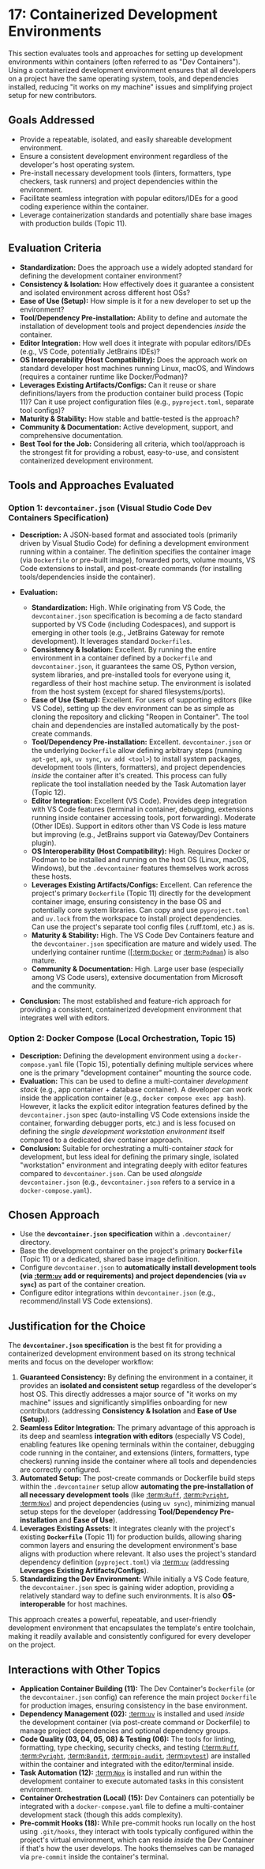 # 17: Containerized Development Environments

This section evaluates tools and approaches for setting up development environments within containers (often referred to as "Dev Containers"). Using a containerized development environment ensures that all developers on a project have the same operating system, tools, and dependencies installed, reducing "it works on my machine" issues and simplifying project setup for new contributors.

## Goals Addressed

*   Provide a repeatable, isolated, and easily shareable development environment.
*   Ensure a consistent development environment regardless of the developer's host operating system.
*   Pre-install necessary development tools (linters, formatters, type checkers, task runners) and project dependencies within the environment.
*   Facilitate seamless integration with popular editors/IDEs for a good coding experience within the container.
*   Leverage containerization standards and potentially share base images with production builds (Topic 11).

## Evaluation Criteria

*   **Standardization:** Does the approach use a widely adopted standard for defining the development container environment?
*   **Consistency & Isolation:** How effectively does it guarantee a consistent and isolated environment across different host OSs?
*   **Ease of Use (Setup):** How simple is it for a new developer to set up the environment?
*   **Tool/Dependency Pre-installation:** Ability to define and automate the installation of development tools and project dependencies *inside* the container.
*   **Editor Integration:** How well does it integrate with popular editors/IDEs (e.g., VS Code, potentially JetBrains IDEs)?
*   **OS Interoperability (Host Compatibility):** Does the approach work on standard developer host machines running Linux, macOS, and Windows (requires a container runtime like Docker/Podman)?
*   **Leverages Existing Artifacts/Configs:** Can it reuse or share definitions/layers from the production container build process (Topic 11)? Can it use project configuration files (e.g., `pyproject.toml`, separate tool configs)?
*   **Maturity & Stability:** How stable and battle-tested is the approach?
*   **Community & Documentation:** Active development, support, and comprehensive documentation.
*   **Best Tool for the Job:** Considering all criteria, which tool/approach is the strongest fit for providing a robust, easy-to-use, and consistent containerized development environment.

## Tools and Approaches Evaluated

### Option 1: `devcontainer.json` (Visual Studio Code Dev Containers Specification)

*   **Description:** A JSON-based format and associated tools (primarily driven by Visual Studio Code) for defining a development environment running within a container. The definition specifies the container image (via `Dockerfile` or pre-built image), forwarded ports, volume mounts, VS Code extensions to install, and post-create commands (for installing tools/dependencies inside the container).
*   **Evaluation:**
    *   **Standardization:** High. While originating from VS Code, the `devcontainer.json` specification is becoming a de facto standard supported by VS Code (including Codespaces), and support is emerging in other tools (e.g., JetBrains Gateway for remote development). It leverages standard `Dockerfile`s.
    *   **Consistency & Isolation:** Excellent. By running the entire environment in a container defined by a `Dockerfile` and `devcontainer.json`, it guarantees the same OS, Python version, system libraries, and pre-installed tools for everyone using it, regardless of their host machine setup. The environment is isolated from the host system (except for shared filesystems/ports).
    *   **Ease of Use (Setup):** Excellent. For users of supporting editors (like VS Code), setting up the dev environment can be as simple as cloning the repository and clicking "Reopen in Container". The tool chain and dependencies are installed automatically by the post-create commands.
    *   **Tool/Dependency Pre-installation:** Excellent. `devcontainer.json` or the underlying `Dockerfile` allow defining arbitrary steps (running `apt-get`, `apk`, `uv sync`, `uv add <tool>`) to install system packages, development tools (linters, formatters), and project dependencies *inside* the container after it's created. This process can fully replicate the tool installation needed by the Task Automation layer (Topic 12).
    *   **Editor Integration:** Excellent (VS Code). Provides deep integration with VS Code features (terminal in container, debugging, extensions running inside container accessing tools, port forwarding). Moderate (Other IDEs). Support in editors other than VS Code is less mature but improving (e.g., JetBrains support via Gateway/Dev Containers plugin).
    *   **OS Interoperability (Host Compatibility):** High. Requires Docker or Podman to be installed and running on the host OS (Linux, macOS, Windows), but the `.devcontainer` features themselves work across these hosts.
    *   **Leverages Existing Artifacts/Configs:** Excellent. Can reference the project's primary `Dockerfile` (Topic 11) directly for the development container image, ensuring consistency in the base OS and potentially core system libraries. Can copy and use `pyproject.toml` and `uv.lock` from the workspace to install project dependencies. Can use the project's separate tool config files (.ruff.toml, etc.) as is.
    *   **Maturity & Stability:** High. The VS Code Dev Containers feature and the `devcontainer.json` specification are mature and widely used. The underlying container runtime ([[:term:`Docker`](docker-documentation) or [:term:`Podman`](podman-documentation)) is also mature.
    *   **Community & Documentation:** High. Large user base (especially among VS Code users), extensive documentation from Microsoft and the community.

*   **Conclusion:** The most established and feature-rich approach for providing a consistent, containerized development environment that integrates well with editors.

### Option 2: Docker Compose (Local Orchestration, Topic 15)

*   **Description:** Defining the development environment using a `docker-compose.yaml` file (Topic 15), potentially defining multiple services where one is the primary "development container" mounting the source code.
*   **Evaluation:** This can be used to define a multi-container *development stack* (e.g., app container + database container). A developer can work inside the application container (e.g., `docker compose exec app bash`). However, it lacks the explicit editor integration features defined by the `devcontainer.json` spec (auto-installing VS Code extensions inside the container, forwarding debugger ports, etc.) and is less focused on defining the *single development workstation environment* itself compared to a dedicated dev container approach.
*   **Conclusion:** Suitable for orchestrating a multi-container *stack* for development, but less ideal for defining the primary single, isolated "workstation" environment and integrating deeply with editor features compared to `devcontainer.json`. Can be used *alongside* `devcontainer.json` (e.g., `devcontainer.json` refers to a service in a `docker-compose.yaml`).

## Chosen Approach

*   Use the **`devcontainer.json` specification** within a `.devcontainer/` directory.
*   Base the development container on the project's primary **`Dockerfile`** (Topic 11) or a dedicated, shared base image definition.
*   Configure `devcontainer.json` to **automatically install development tools (via [:term:`uv`](uv-documentation) add or requirements) and project dependencies (via `uv sync`)** as part of the container creation.
*   Configure editor integrations within `devcontainer.json` (e.g., recommend/install VS Code extensions).

## Justification for the Choice

The **`devcontainer.json` specification** is the best fit for providing a containerized development environment based on its strong technical merits and focus on the developer workflow:

1.  **Guaranteed Consistency:** By defining the environment in a container, it provides an **isolated and consistent setup** regardless of the developer's host OS. This directly addresses a major source of "it works on my machine" issues and significantly simplifies onboarding for new contributors (addressing **Consistency & Isolation** and **Ease of Use (Setup)**).
2.  **Seamless Editor Integration:** The primary advantage of this approach is its deep and seamless **integration with editors** (especially VS Code), enabling features like opening terminals within the container, debugging code running in the container, and extensions (linters, formatters, type checkers) running inside the container where all tools and dependencies are correctly configured.
3.  **Automated Setup:** The post-create commands or Dockerfile build steps within the `.devcontainer` setup allow **automating the pre-installation of all necessary development tools** (like [:term:`Ruff`](ruff-documentation), [:term:`Pyright`](pyright-documentation), [:term:`Nox`](nox-documentation)) and project dependencies (using `uv sync`), minimizing manual setup steps for the developer (addressing **Tool/Dependency Pre-installation** and **Ease of Use**).
4.  **Leverages Existing Assets:** It integrates cleanly with the project's existing **`Dockerfile`** (Topic 11) for production builds, allowing sharing common layers and ensuring the development environment's base aligns with production where relevant. It also uses the project's standard dependency definition (`pyproject.toml`) via [:term:`uv`](uv-documentation) (addressing **Leverages Existing Artifacts/Configs**).
5.  **Standardizing the Dev Environment:** While initially a VS Code feature, the `devcontainer.json` spec is gaining wider adoption, providing a relatively standard way to define such environments. It is also **OS-interoperable** for host machines.

This approach creates a powerful, repeatable, and user-friendly development environment that encapsulates the template's entire toolchain, making it readily available and consistently configured for every developer on the project.

## Interactions with Other Topics

*   **Application Container Building (11):** The Dev Container's `Dockerfile` (or the `devcontainer.json` config) can reference the main project `Dockerfile` for production images, ensuring consistency in the base environment.
*   **Dependency Management (02):** [:term:`uv`](uv-documentation) is installed and used *inside* the development container (via post-create command or Dockerfile) to manage project dependencies and optional dependency groups.
*   **Code Quality (03, 04, 05, 08) & Testing (06):** The tools for linting, formatting, type checking, security checks, and testing ([:term:`Ruff`](ruff-documentation), [:term:`Pyright`](pyright-documentation), [:term:`Bandit`](bandit-documentation), [:term:`pip-audit`](pip-audit-documentation), [:term:`pytest`](pytest-documentation)) are installed within the container and integrated with the editor/terminal inside.
*   **Task Automation (12):** [:term:`Nox`](nox-documentation) is installed and run within the development container to execute automated tasks in this consistent environment.
*   **Container Orchestration (Local) (15):** Dev Containers can potentially be integrated with a `docker-compose.yaml` file to define a multi-container development stack (though this adds complexity).
*   **Pre-commit Hooks (18):** While pre-commit hooks run locally on the host using `.git/hooks`, they interact with tools typically configured within the project's virtual environment, which can reside *inside* the Dev Container if that's how the user develops. The hooks themselves can be managed via `pre-commit` inside the container's terminal.
